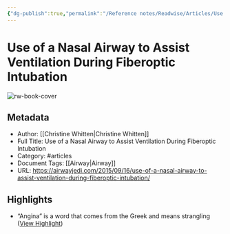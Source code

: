 ```yaml
---
{"dg-publish":true,"permalink":"/Reference notes/Readwise/Articles/Use of a Nasal Airway to Assist Ventilation During Fiberoptic Intubation/"}
---
```


# Use of a Nasal Airway to Assist Ventilation During Fiberoptic Intubation

![rw-book-cover](https://i0.wp.com/airwayjedi.com/wp-content/uploads/2018/07/Fig6a_nasal-airway.jpg?fit=1619%2C633&ssl=1)

## Metadata
- Author: [[Christine Whitten\|Christine Whitten]]
- Full Title: Use of a Nasal Airway to Assist Ventilation During Fiberoptic Intubation
- Category: #articles
- Document Tags: [[Airway\|Airway]] 
- URL: https://airwayjedi.com/2015/09/16/use-of-a-nasal-airway-to-assist-ventilation-during-fiberoptic-intubation/

## Highlights
- “Angina” is a word that comes from the Greek and means strangling ([View Highlight](https://read.readwise.io/read/01gsd8ht82sq8ezv8w9q2s0ah6))
